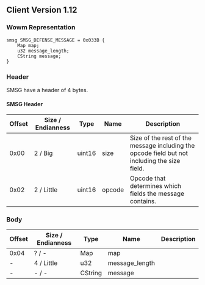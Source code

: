 ## Client Version 1.12

### Wowm Representation
```rust,ignore
smsg SMSG_DEFENSE_MESSAGE = 0x033B {
    Map map;    
    u32 message_length;    
    CString message;    
}

```
### Header
SMSG have a header of 4 bytes.

#### SMSG Header
| Offset | Size / Endianness | Type   | Name   | Description |
| ------ | ----------------- | ------ | ------ | ----------- |
| 0x00   | 2 / Big           | uint16 | size   | Size of the rest of the message including the opcode field but not including the size field.|
| 0x02   | 2 / Little        | uint16 | opcode | Opcode that determines which fields the message contains.|
### Body
| Offset | Size / Endianness | Type | Name | Description |
| ------ | ----------------- | ---- | ---- | ----------- |
| 0x04 | ? / - | Map | map |  |
| - | 4 / Little | u32 | message_length |  |
| - | - / - | CString | message |  |
